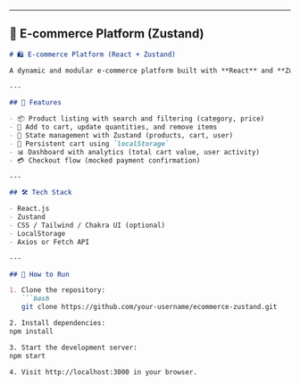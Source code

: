 
---

## 🛒 E-commerce Platform (Zustand)

```markdown
# 🛍️ E-commerce Platform (React + Zustand)

A dynamic and modular e-commerce platform built with **React** and **Zustand** for global state management. Features product listings, cart handling, user login state, and persistent storage.

---

## 🚀 Features

- 📦 Product listing with search and filtering (category, price)
- 🛒 Add to cart, update quantities, and remove items
- 🧠 State management with Zustand (products, cart, user)
- 💾 Persistent cart using `localStorage`
- 📊 Dashboard with analytics (total cart value, user activity)
- 💳 Checkout flow (mocked payment confirmation)

---

## 🛠 Tech Stack

- React.js
- Zustand
- CSS / Tailwind / Chakra UI (optional)
- LocalStorage
- Axios or Fetch API

---

## 🧪 How to Run

1. Clone the repository:
   ```bash
   git clone https://github.com/your-username/ecommerce-zustand.git

2. Install dependencies:
npm install

3. Start the development server:
npm start

4. Visit http://localhost:3000 in your browser.


